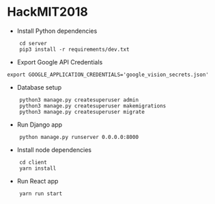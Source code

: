 # HackMIT2018


- Install Python dependencies

```
    cd server
    pip3 install -r requirements/dev.txt
```

- Export Google API Credentials

```
export GOOGLE_APPLICATION_CREDENTIALS='google_vision_secrets.json'
```

- Database setup

```
    python3 manage.py createsuperuser admin
    python3 manage.py createsuperuser makemigrations
    python3 manage.py createsuperuser migrate
```

- Run Django app

```
    python manage.py runserver 0.0.0.0:8000
```

- Install node dependencies

```
    cd client
    yarn install
```

- Run React app

```
    yarn run start
```

